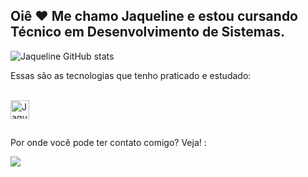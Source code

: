 ## Oiê ♥ Me chamo Jaqueline e estou cursando Técnico em Desenvolvimento de Sistemas. 

![Jaqueline GitHub stats](https://github-readme-stats.vercel.app/api?username=JaquelineSouzaSantos&show_icons=true&theme=highcontrast)

Essas são as tecnologias que tenho praticado e estudado:
<div style="display: inline_block"><br>
<img align="center" alt="Jaque-JS" height="30" widht="40"
<img src="https://cdn.jsdelivr.net/gh/devicons/devicon@latest/icons/javascript/javascript-original.svg" />
</div>


##

Por onde você pode ter contato comigo? Veja! :

<div>
<a href = "mailto:jaquelinedesozuasantos650@gmail.com"><img src="https://img.shields.io/badge/-Gmail-%23333?style=for-the-badge&logo=gmail&logoColor=white&quot; target="_blank"></a>
</div>
